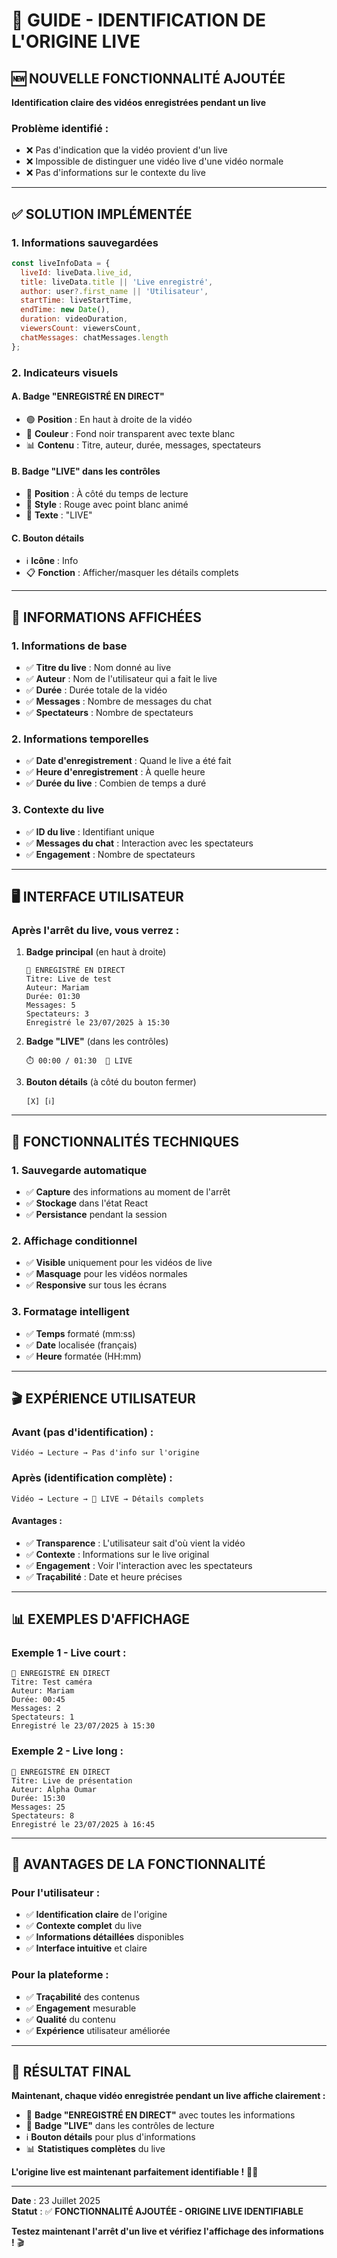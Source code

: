 # 🎥 GUIDE - IDENTIFICATION DE L'ORIGINE LIVE

## 🆕 **NOUVELLE FONCTIONNALITÉ AJOUTÉE**

**Identification claire des vidéos enregistrées pendant un live**

### **Problème identifié :**
- ❌ Pas d'indication que la vidéo provient d'un live
- ❌ Impossible de distinguer une vidéo live d'une vidéo normale
- ❌ Pas d'informations sur le contexte du live

---

## ✅ **SOLUTION IMPLÉMENTÉE**

### **1. Informations sauvegardées**
```javascript
const liveInfoData = {
  liveId: liveData.live_id,
  title: liveData.title || 'Live enregistré',
  author: user?.first_name || 'Utilisateur',
  startTime: liveStartTime,
  endTime: new Date(),
  duration: videoDuration,
  viewersCount: viewersCount,
  chatMessages: chatMessages.length
};
```

### **2. Indicateurs visuels**

#### **A. Badge "ENREGISTRÉ EN DIRECT"**
- 🟢 **Position** : En haut à droite de la vidéo
- 🎯 **Couleur** : Fond noir transparent avec texte blanc
- 📊 **Contenu** : Titre, auteur, durée, messages, spectateurs

#### **B. Badge "LIVE" dans les contrôles**
- 🔴 **Position** : À côté du temps de lecture
- 🎨 **Style** : Rouge avec point blanc animé
- 📝 **Texte** : "LIVE"

#### **C. Bouton détails**
- ℹ️ **Icône** : Info
- 📋 **Fonction** : Afficher/masquer les détails complets

---

## 🎯 **INFORMATIONS AFFICHÉES**

### **1. Informations de base**
- ✅ **Titre du live** : Nom donné au live
- ✅ **Auteur** : Nom de l'utilisateur qui a fait le live
- ✅ **Durée** : Durée totale de la vidéo
- ✅ **Messages** : Nombre de messages du chat
- ✅ **Spectateurs** : Nombre de spectateurs

### **2. Informations temporelles**
- ✅ **Date d'enregistrement** : Quand le live a été fait
- ✅ **Heure d'enregistrement** : À quelle heure
- ✅ **Durée du live** : Combien de temps a duré

### **3. Contexte du live**
- ✅ **ID du live** : Identifiant unique
- ✅ **Messages du chat** : Interaction avec les spectateurs
- ✅ **Engagement** : Nombre de spectateurs

---

## 🖥️ **INTERFACE UTILISATEUR**

### **Après l'arrêt du live, vous verrez :**

1. **Badge principal** (en haut à droite)
   ```
   🔴 ENREGISTRÉ EN DIRECT
   Titre: Live de test
   Auteur: Mariam
   Durée: 01:30
   Messages: 5
   Spectateurs: 3
   Enregistré le 23/07/2025 à 15:30
   ```

2. **Badge "LIVE"** (dans les contrôles)
   ```
   ⏱️ 00:00 / 01:30  🔴 LIVE
   ```

3. **Bouton détails** (à côté du bouton fermer)
   ```
   [X] [ℹ️]
   ```

---

## 🔧 **FONCTIONNALITÉS TECHNIQUES**

### **1. Sauvegarde automatique**
- ✅ **Capture** des informations au moment de l'arrêt
- ✅ **Stockage** dans l'état React
- ✅ **Persistance** pendant la session

### **2. Affichage conditionnel**
- ✅ **Visible** uniquement pour les vidéos de live
- ✅ **Masquage** pour les vidéos normales
- ✅ **Responsive** sur tous les écrans

### **3. Formatage intelligent**
- ✅ **Temps** formaté (mm:ss)
- ✅ **Date** localisée (français)
- ✅ **Heure** formatée (HH:mm)

---

## 🎬 **EXPÉRIENCE UTILISATEUR**

### **Avant (pas d'identification) :**
```
Vidéo → Lecture → Pas d'info sur l'origine
```

### **Après (identification complète) :**
```
Vidéo → Lecture → 🔴 LIVE → Détails complets
```

#### **Avantages :**
- ✅ **Transparence** : L'utilisateur sait d'où vient la vidéo
- ✅ **Contexte** : Informations sur le live original
- ✅ **Engagement** : Voir l'interaction avec les spectateurs
- ✅ **Traçabilité** : Date et heure précises

---

## 📊 **EXEMPLES D'AFFICHAGE**

### **Exemple 1 - Live court :**
```
🔴 ENREGISTRÉ EN DIRECT
Titre: Test caméra
Auteur: Mariam
Durée: 00:45
Messages: 2
Spectateurs: 1
Enregistré le 23/07/2025 à 15:30
```

### **Exemple 2 - Live long :**
```
🔴 ENREGISTRÉ EN DIRECT
Titre: Live de présentation
Auteur: Alpha Oumar
Durée: 15:30
Messages: 25
Spectateurs: 8
Enregistré le 23/07/2025 à 16:45
```

---

## 🚀 **AVANTAGES DE LA FONCTIONNALITÉ**

### **Pour l'utilisateur :**
- ✅ **Identification claire** de l'origine
- ✅ **Contexte complet** du live
- ✅ **Informations détaillées** disponibles
- ✅ **Interface intuitive** et claire

### **Pour la plateforme :**
- ✅ **Traçabilité** des contenus
- ✅ **Engagement** mesurable
- ✅ **Qualité** du contenu
- ✅ **Expérience** utilisateur améliorée

---

## 🎉 **RÉSULTAT FINAL**

**Maintenant, chaque vidéo enregistrée pendant un live affiche clairement :**

- 🔴 **Badge "ENREGISTRÉ EN DIRECT"** avec toutes les informations
- 🎯 **Badge "LIVE"** dans les contrôles de lecture
- ℹ️ **Bouton détails** pour plus d'informations
- 📊 **Statistiques complètes** du live

**L'origine live est maintenant parfaitement identifiable !** 🎥✨

---

**Date** : 23 Juillet 2025  
**Statut** : ✅ **FONCTIONNALITÉ AJOUTÉE - ORIGINE LIVE IDENTIFIABLE**

**Testez maintenant l'arrêt d'un live et vérifiez l'affichage des informations !** 🎬 